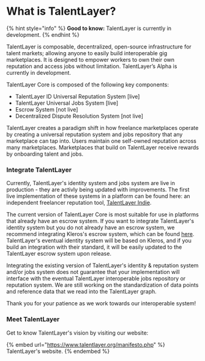 # What is TalentLayer?

{% hint style="info" %}
**Good to know:** TalentLayer is currently in development.&#x20;
{% endhint %}

TalentLayer is composable, decentralized, open-source infrastructure for talent markets; allowing anyone to easily build interoperable gig marketplaces. It is designed to empower workers to own their own reputation and access jobs without limitation. TalentLayer’s Alpha is currently in development.

TalentLayer Core is composed of the following key components:

* TalentLayer ID Universal Reputation System \[live]
* TalentLayer Universal Jobs System \[live]
* Escrow System \[not live]
* Decentralized Dispute Resolution System \[not live]

TalentLayer creates a paradigm shift in how freelance marketplaces operate by creating a universal reputation system and jobs repository that any marketplace can tap into. Users maintain one self-owned reputation across many marketplaces. Marketplaces that build on TalentLayer receive rewards by onboarding talent and jobs.

### Integrate TalentLayer

Currently, TalentLayer's identity system and jobs system are live in production - they are activly being updated with improvements. The first live implementation of these systems in a platform can be found here: an independent freelancer reputation tool, [TalentLayer Indie](./).&#x20;

The current version of TalentLayer Core is most suitable for use in platforms that already have an escrow system. If you want to integrate TalentLayer's identity system but you do not already have an escrow system, we recommend integrating Kleros's escrow system, which can be found [here](https://github.com/kleros/escrow). TalentLayer's eventual identity system will be based on Kleros, and if you build an integration with their standard, it will be easily updated to the TalentLayer escrow system upon release.

Integrating the existing version of TalentLayer's identity & reputation system and/or jobs system does not guarantee that your implementation will interface with the eventual TalentLayer interoperable jobs repository or reputation system. We are still working on the standardization of data points and reference data that we read into the TalentLayer graph.&#x20;

Thank you for your patience as we work towards our interoperable system!

### Meet TalentLayer

Get to know TalentLayer's vision by visiting our website:

{% embed url="https://www.talentlayer.org/manifesto.php" %}
TalentLayer's website.
{% endembed %}
